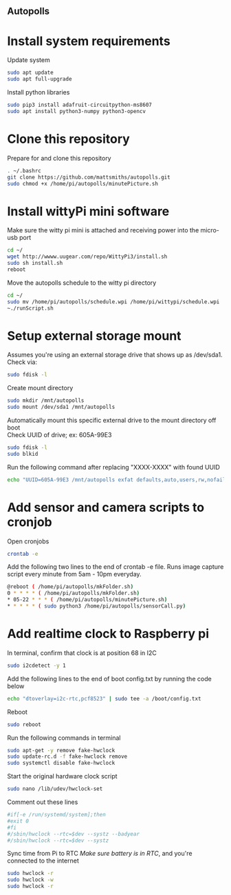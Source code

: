 Autopolls
-----


# Install system requirements
Update system
```bash
sudo apt update
sudo apt full-upgrade
```
Install python libraries
```bash
sudo pip3 install adafruit-circuitpython-ms8607
sudo apt install python3-numpy python3-opencv
```

# Clone this repository

Prepare for and clone this repository
```bash
. ~/.bashrc
git clone https://github.com/mattsmiths/autopolls.git
sudo chmod +x /home/pi/autopolls/minutePicture.sh
```

# Install wittyPi mini software

Make sure the witty pi mini is attached and receiving power into the micro-usb port

```bash
cd ~/
wget http://wwww.uugear.com/repo/WittyPi3/install.sh
sudo sh install.sh
reboot
```

Move the autopolls schedule to the witty pi directory

```bash
cd ~/
sudo mv /home/pi/autopolls/schedule.wpi /home/pi/wittypi/schedule.wpi
~./runScript.sh
```

# Setup external storage mount

Assumes you're using an external storage drive that shows up as /dev/sda1. \
Check via: 
```bash
sudo fdisk -l
```
Create mount directory
```bash
sudo mkdir /mnt/autopolls
sudo mount /dev/sda1 /mnt/autopolls
```
Automatically mount this specific external drive to the mount directory off boot\
Check UUID of drive; ex: 605A-99E3
```bash
sudo fdisk -l
sudo blkid
```
Run the following command after replacing "XXXX-XXXX" with found UUID
```bash
echo "UUID=605A-99E3 /mnt/autopolls exfat defaults,auto,users,rw,nofail,umask=000 0 0" | sudo tee -a /etc/fstab
```
# Add sensor and camera scripts to cronjob

Open cronjobs
```bash
crontab -e
```

Add the following two lines to the end of crontab -e file. Runs image capture script every minute from 5am - 10pm everyday.

```bash
@reboot ( /home/pi/autopolls/mkFolder.sh)
0 * * * * ( /home/pi/autopolls/mkFolder.sh)
* 05-22 * * * ( /home/pi/autopolls/minutePicture.sh)
* * * * * ( sudo python3 /home/pi/autopolls/sensorCall.py)
```

# Add realtime clock to Raspberry pi

In terminal, confirm that clock is at position 68 in I2C
```bash
sudo i2cdetect -y 1
```

Add the following lines to the end of boot config.txt by running the code below
```bash
echo "dtoverlay=i2c-rtc,pcf8523" | sudo tee -a /boot/config.txt
```

Reboot
```bash
sudo reboot
```
Run the following commands in terminal
```bash
sudo apt-get -y remove fake-hwclock
sudo update-rc.d -f fake-hwclock remove
sudo systemctl disable fake-hwclock
```

Start the original hardware clock script
```bash
sudo nano /lib/udev/hwclock-set
```
Comment out these lines
```bash
#if[-e /run/systemd/system];then
#exit 0
#fi
#/sbin/hwclock --rtc=$dev --systz --badyear
#/sbin/hwclock --rtc=$dev --systz
```

Sync time from Pi to RTC *Make sure battery is in RTC*, and you're connected to the internet
```bash
sudo hwclock -r
sudo hwclock -w
sudo hwclock -r
```


